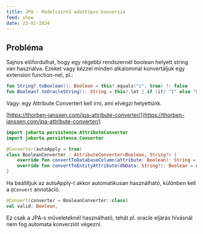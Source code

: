```yaml
---
title: JPA - Modelszintű adattípus konverzió
feed: show
date: 23-02-2024
---
```


##  Probléma
Sajnos előfordulhat, hogy egy régebbi rendszernél boolean helyett string van használva. Ezeket vagy kézzel minden alkalommal konvertáljuk egy extension function-nel, pl.:

```kotlin
fun String?.toBoolean(): Boolean = this?.equals("i", true) ?: false
fun Boolean?.toOracleString(): String = this?.let { if (it) "I" else "N" } ?: "N"
```

Vagy: egy Attribute Convertert kell írni, ami elvégzi helyettünk. 

[https://thorben-janssen.com/jpa-attribute-converter/](https://thorben-janssen.com/jpa-attribute-converter/)

```kotlin
import jakarta.persistence.AttributeConverter
import jakarta.persistence.Converter

@Converter(autoApply = true)
class BooleanConverter : AttributeConverter<Boolean, String?> {
    override fun convertToDatabaseColumn(attribute: Boolean): String = attribute.toOracleString()
    override fun convertToEntityAttribute(dbData: String?): Boolean = dbData.toBoolean()
}
```

Ha beállítjuk az autoApply-t akkor automatikusan használható, különben kell a `@Convert` annotáció.

```kotlin
@Convert(converter = BooleanConverter::class)
val valid: Boolean,
```

Ez csak a JPA-s műveleteknél használható, tehát pl. oracle eljárás hívásnál nem fog automata konverziót végezni.